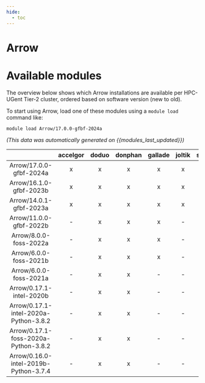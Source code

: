 ```yaml
---
hide:
  - toc
---
```


Arrow
=====

# Available modules


The overview below shows which Arrow installations are available per HPC-UGent Tier-2 cluster, ordered based on software version (new to old).

To start using Arrow, load one of these modules using a `module load` command like:

```shell
module load Arrow/17.0.0-gfbf-2024a
```

*(This data was automatically generated on {{modules_last_updated}})*  

| |accelgor|doduo|donphan|gallade|joltik|shinx|skitty|
| :---: | :---: | :---: | :---: | :---: | :---: | :---: | :---: |
|Arrow/17.0.0-gfbf-2024a|x|x|x|x|x|x|x|
|Arrow/16.1.0-gfbf-2023b|x|x|x|x|x|x|x|
|Arrow/14.0.1-gfbf-2023a|x|x|x|x|x|x|x|
|Arrow/11.0.0-gfbf-2022b|-|x|x|x|-|-|-|
|Arrow/8.0.0-foss-2022a|-|x|x|x|-|-|-|
|Arrow/6.0.0-foss-2021b|-|x|x|x|-|-|-|
|Arrow/6.0.0-foss-2021a|-|x|x|-|-|-|-|
|Arrow/0.17.1-intel-2020b|-|x|x|-|-|-|-|
|Arrow/0.17.1-intel-2020a-Python-3.8.2|-|x|x|-|-|-|-|
|Arrow/0.17.1-foss-2020a-Python-3.8.2|-|x|x|-|-|-|-|
|Arrow/0.16.0-intel-2019b-Python-3.7.4|-|x|x|-|-|-|-|
